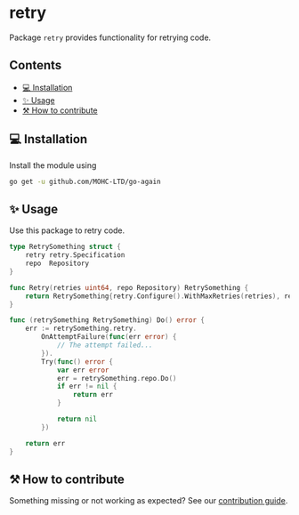 # retry

Package `retry` provides functionality for retrying code.

## Contents

- [💻 Installation](#-installation)
- [✨‍ Usage](#-usage)
- [⚒️ How to contribute](#-how-to-contribute)

## 💻 Installation

Install the module using

```sh
go get -u github.com/MOHC-LTD/go-again
```

## ✨ Usage

Use this package to retry code.

```go
type RetrySomething struct {
	retry retry.Specification
	repo  Repository
}

func Retry(retries uint64, repo Repository) RetrySomething {
	return RetrySomething{retry.Configure().WithMaxRetries(retries), repo}
}

func (retrySomething RetrySomething) Do() error {
	err := retrySomething.retry.
		OnAttemptFailure(func(err error) {
			// The attempt failed...
		}).
		Try(func() error {
			var err error
			err = retrySomething.repo.Do()
			if err != nil {
				return err
			}

			return nil
		})

	return err
}
```

## ⚒ How to contribute

Something missing or not working as expected? See our [contribution guide](./CONTRIBUTING.md).
